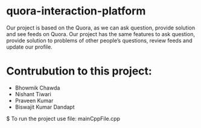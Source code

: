 # quora-interaction-platform
Our project is based on the Quora, as we can ask question, provide solution and see feeds on Quora. Our project has the same features to ask question, provide solution to problems of other people’s questions, review feeds and update our profile.

# Contrubution to this project:
- Bhowmik Chawda
- Nishant Tiwari
- Praveen Kumar
- Biswajit Kumar Dandapt

$ To run the project use file: mainCppFile.cpp
